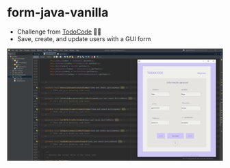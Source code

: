 # form-java-vanilla

- Challenge from [TodoCode](https://todocodeacademy.com/) 👩‍💻
- Save, create, and update users with a GUI form







<img src="project-preview.png" alt="form preview">
